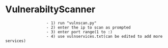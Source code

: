 # VulnerabiltyScanner 
                      - 1) run "vulnscan.py"
                      - 2) enter the ip to scan as prompted
                      - 3) enter port range(1 to :)
                      - 4) use vulnservices.txt(can be edited to add more services)
